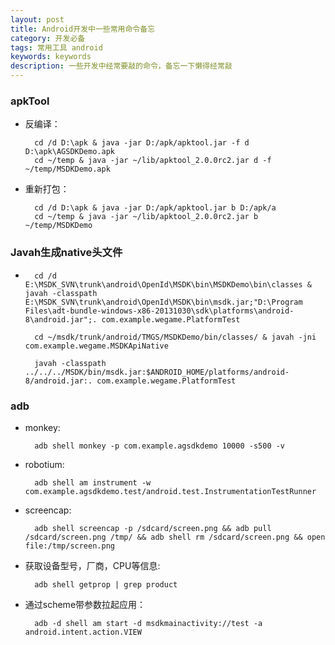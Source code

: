 ```yaml
---
layout: post
title: Android开发中一些常用命令备忘
category: 开发必备
tags: 常用工具 android
keywords: keywords
description: 一些开发中经常要敲的命令，备忘一下懒得经常敲
---
```


### apkTool

- 反编译： 
		
		cd /d D:\apk & java -jar D:/apk/apktool.jar -f d D:\apk\AGSDKDemo.apk
		cd ~/temp & java -jar ~/lib/apktool_2.0.0rc2.jar d -f  ~/temp/MSDKDemo.apk

- 重新打包：

		cd /d D:\apk & java -jar D:/apk/apktool.jar b D:/apk/a
		cd ~/temp & java -jar ~/lib/apktool_2.0.0rc2.jar b  ~/temp/MSDKDemo

### Javah生成native头文件

-	
		cd /d E:\MSDK_SVN\trunk\android\OpenId\MSDK\bin\MSDKDemo\bin\classes & javah -classpath E:\MSDK_SVN\trunk\android\OpenId\MSDK\bin\msdk.jar;"D:\Program Files\adt-bundle-windows-x86-20131030\sdk\platforms\android-8\android.jar";. com.example.wegame.PlatformTest
	
		cd ~/msdk/trunk/android/TMGS/MSDKDemo/bin/classes/ & javah -jni com.example.wegame.MSDKApiNative
		
		javah -classpath ../../../MSDK/bin/msdk.jar:$ANDROID_HOME/platforms/android-8/android.jar:. com.example.wegame.PlatformTest
	
### adb

- monkey:

		adb shell monkey -p com.example.agsdkdemo 10000 -s500 -v

- robotium:

		adb shell am instrument -w com.example.agsdkdemo.test/android.test.InstrumentationTestRunner
		
- screencap:

		adb shell screencap -p /sdcard/screen.png && adb pull /sdcard/screen.png /tmp/ && adb shell rm /sdcard/screen.png && open file:/tmp/screen.png

- 获取设备型号，厂商，CPU等信息:		
		
		adb shell getprop | grep product
		
- 通过scheme带参数拉起应用：

		adb -d shell am start -d msdkmainactivity://test -a android.intent.action.VIEW

